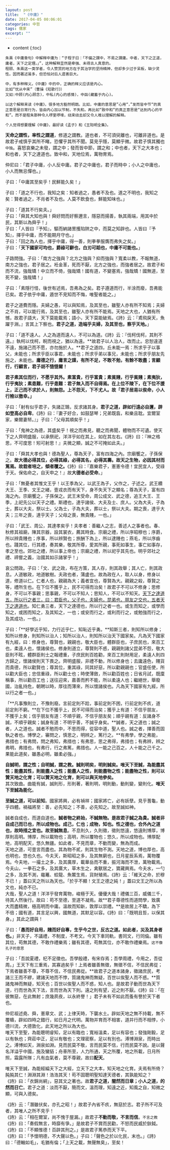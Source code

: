```yaml
---
layout: post
title:  "《中庸》"
date: 2017-04-05 00:06:01
categories: 中哲
tags: 儒家
excerpt: ""
---
```


* content
{:toc}

```
朱熹《中庸章句》中解释中庸为：“子程子曰：「不偏之謂中，不易之謂庸。中者，天下之正道，庸者，天下之定理。」”，这种解释显然是牵强、未得古人真意的。
程颐、朱熹这一类学者，令人赞赏的地方在于其治学的坚持精神，但却多少过于呆板，缺少灵性。因而著述虽多，但恐怕对后人遗害巨大。

中，有多种释义。《中庸》中的中，正确的释义应该是内心。
比如“忧从中来”（曹操《短歌行》）
又如:中顾(内心顾念)，中私(内心的感情)，中函(藏蓄于内心)。

以这个解释来读《中庸》，很多地方豁然明朗。比如，中庸的意思是”心用“，”发而皆中节“的真正意思是日常行为，皆由内心加以节制，不失和。再比如“致中和“的真正意思是“达到内心的平和”。而不是程朱那种令人啰里啰嗦，绕来绕去却又令人难以理解的解释。

个人觉得想要理解《中庸》，最好读《孟子》和《王阳明全集》。
```

**天命之謂性，率性之謂道**，修道之謂教。道也者，不可須臾離也，可離非道也。是故君子戒慎乎其所不睹，恐懼乎其所不聞。莫見乎隱，莫顯乎微。故君子慎其獨也`中独`。喜怒哀樂之未發，謂之中；發而皆中節，謂之和；中也者，天下之大本也；和也者，天下之達道也。致中和，天地位焉，萬物育焉。

仲尼曰：「君子中庸，小人反中庸。君子之中庸也，君子而時中；小人之中庸也，小人而無忌憚也。」

子曰：「中庸其至矣乎！民鮮能久矣！」

子曰：「道之不行也，我知之矣：知者過之，愚者不及也。道之不明也，我知之矣：賢者過之，不肖者不及也。人莫不飲食也，鮮能知味也。」

子曰：「道其不行矣夫。」
​	
子曰：「舜其大知也與！舜好問而好察邇言，隱惡而揚善，執其兩端，用其中於民，其斯以為舜乎！」
​	
子曰：「人皆曰『予知』，驅而納諸罟擭陷阱之中，而莫之知辟也。人皆曰『予知』，擇乎中庸，而不能期月守也。」
​	
子曰：「回之為人也，擇乎中庸，得一善，則拳拳服膺而弗失之矣。」
​	
子曰：「**天下國家可均也，爵祿可辭也，白刃可蹈也，中庸不可能也。**」

子路問強。子曰：「南方之強與？北方之強與？抑而強與？寬柔以教，不報無道，南方之強也，君子居之。衽金革，死而不厭，北方之強也，而強者居之。故君子和而不流，強哉矯！中立而不倚，強哉矯！國有道，不變塞焉，強哉矯！國無道，至死不變，強哉矯！」

子曰：「素隱行怪，後世有述焉，吾弗為之矣。君子遵道而行，半涂而廢，吾弗能已矣。君子依乎中庸，遁世不見知而不悔，唯聖者能之。」

君子之道費而隱。夫婦之愚，可以與知焉，及其至也，雖聖人亦有所不知焉；夫婦之不肖，可以能行焉，及其至也，雖聖人亦有所不能焉。天地之大也，人猶有所憾，故君子語大，天下莫能載焉；語小，天下莫能破焉。《詩》云：『鳶飛戾天，魚躍于淵。』言其上下察也。**君子之道，造端乎夫婦，及其至也，察乎天地。**」

子曰：「道不遠人。人之為道而遠人，不可以為道。《詩》云：『伐柯伐柯，其則不遠。』執柯以伐柯，睨而視之，猶以為遠。**故君子以人治人，改而止。忠恕違道不遠，施諸己而不愿，亦勿施於人。**君子之道四，丘未能一焉：所求乎子以事父，未能也；所求乎臣以事君，未能也；所求乎弟以事兄，未能也；所求乎朋友先施之，未能也。**庸德之行，庸言之謹，有所不足，不敢不勉，有餘不敢盡；言顧行，行顧言，君子胡不慥慥爾！**

**君子素其位而行，不愿乎其外。素富貴，行乎富貴；素貧賤，行乎貧賤；素夷狄，行乎夷狄；素患難，行乎患難：君子無入而不自得焉。在上位不陵下，在下位不援上，正己而不求於人，則無怨。上不怨天，下不尤人。故「君子居易以俟命，小人行險以徼幸。」**

子曰：「射有似乎君子，失諸正鵠，反求諸其身。**君子之道，辟如行遠必自邇，辟如登高必自卑**。《詩》曰：『妻子好合，如鼓瑟琴；兄弟既翕，和樂且耽。宜爾室家，樂爾妻帑。』」子曰：「父母其順矣乎！」

子曰：「鬼神之為德，其盛矣乎！視之而弗見，聽之而弗聞，體物而不可遺。使天下之人齊明盛服，以承祭祀，洋洋乎如在其上，如在其左右。《詩》曰：『神之格思，不可度思！矧可射思！』夫微之顯，誠之不可掩如此夫。」

子曰：「舜其大孝也與！德為聖人，尊為天子，富有四海之內。宗廟饗之，子孫保之。**故大德必得其位，必得其祿，必得其名，必得其壽。故天之生物，必因其材而篤焉。故栽者培之，傾者覆之。**《詩》曰：『嘉樂君子，憲憲令德！宜民宜人，受祿于天。保佑命之，自天申之！』故**大德者必受命**。」

子曰：「無憂者其惟文王乎！以王季為父，以武王為子，父作之，子述之。武王纘大王、王季、文王之緒，壹戎衣而有天下，身不失天下之顯名；尊為天子，富有四海之內。宗廟饗之，子孫保之。武王末受命，周公成文、武之德，追王大王、王季，上祀先公以天子之禮。斯禮也，達乎諸侯、大夫及士、庶人。父為大夫，子為士，葬以大夫，祭以士。父為士，子為大夫，葬以士，祭以大夫。期之喪，達乎大夫；三年之喪，達乎天子；父母之喪，無貴賤，一也。」

子曰：「武王、周公，其達孝矣乎！夫孝者：善繼人之志，善述人之事者也。春、秋修其祖廟，陳其宗器，設其裳衣，薦其時食。宗廟之禮，所以序昭穆也；序爵，所以辨貴賤也；序事，所以辨賢也；旅酬下為上，所以逮賤也；燕毛，所以序齒也。踐其位，行其禮，奏其樂，敬其所尊，愛其所親，事死如事生，事亡如事存，孝之至也。郊社之禮，所以事上帝也；宗廟之禮，所以祀乎其先也。明乎郊社之禮、禘嘗之義，治國其如示諸掌乎！」

哀公問政。子曰：「文、武之政，布在方策，其人存，則其政舉；其人亡，則其政息。人道敏政，地道敏樹。夫政也者，蒲盧也。故為政在人，取人以身，修身以道，修道以仁。仁者人也，親親為大；義者宜也，尊賢為大。親親之殺，尊賢之等，禮所生也。在下位不獲乎上，民不可得而治矣！故君子不可以不修身；思修身，不可以不事親；思事親，不可以不知人；思知人，不可以不知天。<u>天下之達道五，所以行之者三，曰：君臣也，父子也，夫婦也，昆弟也，朋友之交也，五者天下之達道也</u>。知仁勇三者，天下之達德也，所以行之者一也。或生而知之，或學而知之，或困而知之，及其知之，一也；或安而行之，或利而行之，或勉強而行之，及其成功，一也。」

子曰：「**好學近乎知，力行近乎仁，知恥近乎勇。**知斯三者，則知所以修身；知所以修身，則知所以治人；知所以治人，則知所以治天下國家矣。凡為天下國家有九經，曰：修身也，尊賢也，親親也，敬大臣也，體群臣也，子庶民也，來百工也，柔遠人也，懷諸侯也。修身則道立，尊賢則不惑，親親則諸父昆弟不怨，敬大臣則不眩，體群臣則士之報禮重，子庶民則百姓勸，來百工則財用足，柔遠人則四方歸之，懷諸侯則天下畏之。齊明盛服，非禮不動，所以修身也；去讒遠色，賤貨而貴德，所以勸賢也；尊其位，重其祿，同其好惡，所以勸親親也；官盛任使，所以勸大臣也；忠信重祿，所以勸士也；時使薄斂，所以勸百姓也；日省月試，既廩稱事，所以勸百工也；送往迎來，嘉善而矜不能，所以柔遠人也；繼絕世，舉廢國，治亂持危，朝聘以時，厚往而薄來，所以懷諸侯也。凡為天下國家有九經，所以行之者一也。」

「**凡事豫則立，不豫則廢。言前定則不跲，事前定則不困，行前定則不疚，道前定則不窮。**在下位不獲乎上，民不可得而治矣；獲乎上有道：不信乎朋友，不獲乎上矣；信乎朋友有道：不順乎親，不信乎朋友矣；順乎親有道：反諸身不誠，不順乎親矣；誠身有道：不明乎善，不誠乎身矣。**誠者，天之道也；誠之者，人之道也。誠者不勉而中，不思而得，從容中道，聖人也。誠之者，擇善而固執之者也。博學之，審問之，慎思之，明辨之，篤行之。**有弗學，學之弗能，弗措也；有弗問，問之弗知，弗措也；有弗思，思之弗得，弗措也；有弗辨，辨之弗明，弗措也，有弗行，行之弗篤，弗措也。人一能之己百之，人十能之己千之。果能此道矣，雖愚必明，雖柔必強。」

**自誠明，謂之性；自明誠，謂之教。誠則明矣，明則誠矣。唯天下至誠，為能盡其性；能盡其性，則能盡人之性；能盡人之性，則能盡物之性；能盡物之性，則可以贊天地之化育；可以贊天地之化育，則可以與天地參矣。**
​	
其次致曲。曲能有誠，誠則形，形則著，著則明，明則動，動則變，變則化。**唯天下至誠為能化**。

**至誠之道，可以前知**。國家將興，必有禎祥；國家將亡，必有妖孽。見乎蓍龜，動乎四體。禍福將至：善，必先知之；不善，必先知之。故至誠如神。

誠者自成也，而道自道也。**誠者物之終始，不誠無物。**是故君子誠之為貴。誠者非自成己而已也，所以成物也。成己，仁也；成物，知也。性之德也，合外內之道也，故時措之宜也。故**至誠無息**。不息則久，久則徵，徵則悠遠，悠遠則博厚，博厚則高明。博厚，所以載物也；高明，所以覆物也；悠久，所以成物也。博厚配地，高明配天，悠久無疆。如此者，不見而章，不動而變，無為而成。
​	
天地之道，可壹言而盡也。其為物不貳，則其生物不測。天地之道，博也厚也，高也明也，悠也久也。今夫天，斯昭昭之多，及其無窮也，日月星辰系焉，萬物覆焉。今夫地，一撮土之多，及其廣厚，載華岳而不重，振河海而不泄，萬物載焉。今夫山，一拳石之多，及其廣大，草木生之，禽獸居之，寶藏興焉。今夫水，一勺之多，及其不測，黿鼉、蛟龍、魚鱉生焉，貨財殖焉。《詩》云：「維天之命，於穆不已！」蓋曰天之所以為天也。「於乎不顯！文王之德之純！」蓋曰文王之所以為文也，純亦不已。
​	
大哉，聖人之道！洋洋乎發育萬物，峻極于天。優優大哉！禮儀三百，威儀三千，待其人然後行。故曰：苟不至德，至道不凝焉。故**君子尊德性而道問學，致廣大而盡精微，極高明而中庸。溫故而知新，敦厚以崇禮。**是故居上不驕，為下不倍；國有道，其言足以興，國無道，其默足以容。《詩》曰：「既明且哲，以保其身。」其此之謂與！

子曰：「**愚而好自用，賤而好自專，生乎今之世，反古之道。如此者，災及其身者也。**」非天子，不議禮，不制度，不考文。今天下車同軌，書同文，行同倫。雖有其位，苟無其德，不敢作禮樂焉；雖有其德，苟無其位，亦不敢作禮樂焉。`这不像孔子的意思`

子曰：「吾說夏禮，杞不足徵也。吾學殷禮，有宋存焉；吾學周禮，今用之，吾從周。」王天下有三重焉，其寡過矣乎！上焉者雖善無徵，無徵不信，不信民弗從；下焉者雖善不尊，不尊不信，不信民弗從。**故君子之道本諸身，徵諸庶民，考諸三王而不繆，建諸天地而不悖，質諸鬼神而無疑，百世以俟聖人而不惑。**質諸鬼神而無疑，知天也；百世以俟聖人而不惑，知人也。是故君子動而世為天下道，行而世為天下法，言而世為天下則。遠之則有望，近之則不厭。《詩》曰：「在彼無惡，在此無射；庶幾夙夜，以永終譽！」君子未有不如此而蚤有譽於天下者也。

仲尼祖述堯、舜，憲章文、武；上律天時，下襲水土。辟如天地之無不持載，無不覆幬，辟如四時之錯行，如日月之代明。萬物并育而不相害，道并行而不相悖，小德川流，大德敦化，此天地之所以為大也。
​	
唯天下至聖，為能聰明睿知，足以有臨也；寬裕溫柔，足以有容也；發強剛毅，足以有執也；齊莊中正，足以有敬也；文理密察，足以有別也。溥博淵泉，而時出之。溥博如天，淵泉如淵。見而民莫不敬，言而民莫不信，行而民莫不說。是以聲名洋溢乎中國，施及蠻貊；舟車所至，人力所通，天之所覆，地之所載，日月所照，霜露所隊；凡有血氣者，莫不尊親，故曰**配天**。

唯天下至誠，為能經綸天下之大經，立天下之大本，知天地之化育。夫焉有所倚？肫肫其仁！淵淵其淵！浩浩其天！苟不固聰明聖知達天德者，其孰能知之？
​	
《詩》曰：「衣錦尚絅」，惡其文之著也。故**君子之道，闇然而日章；小人之道，的然而日亡**。君子之道：淡而不厭，簡而文，溫而理，知遠之近，知風之自，知微之顯，可與入德矣。

《詩》云：「潛雖伏矣，亦孔之昭！」故君子內省不疚，無惡於志。君子所不可及者，其唯人之所不見乎！
​		
《詩》云：「相在爾室，尚不愧于屋漏。」故君子**不動而敬，不言而信**。`不言之教`
​		
《詩》曰：「奏假無言，時靡有爭。」是故君子不賞而民勸，不怒而民威於鈇鉞。
​		
《詩》曰：「不顯惟德！百辟其刑之。」是故君子篤恭而天下平。
​		
《詩》曰：「予懷明德，不大聲以色。」子曰：「聲色之於以化民，末也。」《詩》曰：「德輶如毛」，毛猶有倫；「上天之載，無聲無臭」，至矣！




